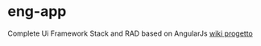 # eng-app
Complete Ui Framework Stack and RAD based on AngularJs
[wiki progetto](https://github.com/engineering-it/eng-app/wiki)
